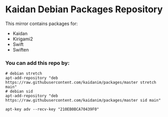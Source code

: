 # Kaidan Debian Packages Repository

This mirror contains packages for:
* Kaidan
* Kirigami2
* Swift
* Swiften

### You can add this repo by:

```
# debian stretch
apt-add-repository "deb https://raw.githubusercontent.com/kaidanim/packages/master stretch main"
# debian sid
apt-add-repository "deb https://raw.githubusercontent.com/kaidanim/packages/master sid main"

apt-key adv --recv-key "210EB0BCA70439F0"
```
